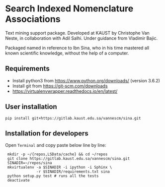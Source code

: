 # Search Indexed Nomenclature Associations

Text mining support package. Developed at KAUST by Christophe Van Neste,
in collaboration with Adil Salhi. Under guidance from Vladimir Bajic.

Packaged named in reference to Ibn Sina, who in his time mastered all
known scientific knowledge, without the help of a computer.

## Requirements

- Install python3 from https://www.python.org/downloads/ (version 3.6.2)
- Install git from https://git-scm.com/downloads
- https://virtualenvwrapper.readthedocs.io/en/latest/

## User installation

    pip install git+https://gitlab.kaust.edu.sa/vannescm/sina.git


## Installation for developers

Open `Terminal` and copy paste below line by line:

     mkdir -p ~/{repos,LSData/cache} && cd ~/repos
     git clone https://gitlab.kaust.edu.sa/vannescm/sina.git
     SINADIR=~/repos/sina
     mkvirtualenv -a $SINADIR -i ipython -i Sphinx \
                  -r $SINADIR/requirements.txt sina
     python setup.py test # runs all the tests
     deactivate